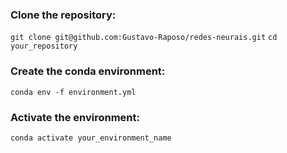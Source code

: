 ### Clone the repository:
`git clone git@github.com:Gustavo-Raposo/redes-neurais.git`
`cd your_repository`

### Create the conda environment:
`conda env -f environment.yml`

### Activate the environment:
`conda activate your_environment_name`